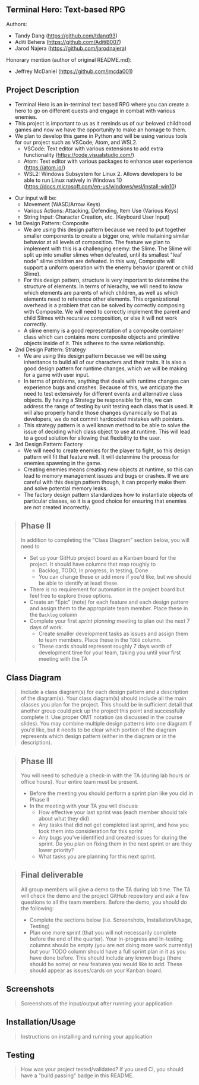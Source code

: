 ## Terminal Hero: Text-based RPG
 
Authors: 
- Tandy Dang (https://github.com/tdang93)
- Aditi Behera (https://github.com/AditiB007)
- Jarod Najera (https://github.com/jarodnajera)
 
Honorary mention (author of original README.md):
- Jeffrey McDaniel (https://github.com/jmcda001)

## Project Description
- Terminal Hero is an in-terminal text based RPG where you can create a hero to go on different quests and engage in combat with various enemies. 
- This project is important to us as it reminds us of our beloved childhood games and now we have the opportunity to make an homage to them. 
- We plan to develop this game in Python and will be using various tools for our project such as VSCode, Atom, and WSL2.
  * VSCode: Text editor with various extensions to add extra functionality (https://code.visualstudio.com/)
  * Atom: Text editor with various packages to enhance user experience (https://atom.io/)
  * WSL2: Windows Subsystem for Linux 2. Allows developers to be able to run Linux natively in Windows 10 (https://docs.microsoft.com/en-us/windows/wsl/install-win10)
* Our input will be:
  * Movement (WASD/Arrow Keys)
  * Various Actions: Attacking, Defending, Item Use (Various Keys)
  * String Input: Character Creation, etc. (Keyboard User Input)
* 1st Design Pattern: Composite
  * We are using this design pattern because we need to put together smaller components to create a bigger one, while maitaining similar behavior at all levels of composition. The feature we plan to implement with this is a challenging enemy: the Slime. The Slime will split up into smaller slimes when defeated, until its smallest "leaf node" slime children are defeated. In this way, Composite will support a uniform operation with the enemy behavior (parent or child Slime).
  * For this design pattern, structure is very important to determine the structure of elements. In terms of hierachy, we will need to know which elements are parents of which children, as well as which elements need to reference other elements. This organizational overhead is a problem that can be solved by correctly composing with Composite. We will need to correctly implement the parent and child Slimes with recursive composition, or else it will not work correctly.
  * A slime enemy is a good representation of a composite container class which can contains more composite objects and primitive objects inside of it. This adheres to the same relationship.
* 2nd Design Pattern: Strategy
  * We are using this design pattern because we will be using inheritance to build all of our characters and their traits. It is also a good design pattern for runtime changes, which we will be making for a game with user input. 
  * In terms of problems, anything that deals with runtime changes can experience bugs and crashes. Because of this, we anticipate the need to test extensively for different events and alternative class objects. By having a Strategy be responsible for this, we can address the range of testing by unit testing each class that is used. It will also properly handle those changes dynamically so that as developers, we do not commit hardcoded mistakes with pointers.
  * This strategy pattern is a well known method to be able to solve the issue of deciding which class object to use at runtime. This will lead to a good solution for allowing that flexibility to the user. 
* 3rd Design Pattern: Factory
  * We will need to create enemies for the player to fight, so this design pattern will fit that feature well. It will determine the process for enemies spawning in the game.
  * Creating enemies means creating new objects at runtime, so this can lead to memory management issues and bugs or crashes. If we are careful with this design pattern though, it can properly make them and solve potential memory leaks.
  * The factory design pattern standardizes how to instantiate objects of particular classes, so it is a good choice for ensuring that enemies are not created incorrectly.

 > ## Phase II
 > In addition to completing the "Class Diagram" section below, you will need to 
 > * Set up your GitHub project board as a Kanban board for the project. It should have columns that map roughly to 
 >   * Backlog, TODO, In progress, In testing, Done
 >   * You can change these or add more if you'd like, but we should be able to identify at least these.
 > * There is no requirement for automation in the project board but feel free to explore those options.
 > * Create an "Epic" (note) for each feature and each design pattern and assign them to the appropriate team member. Place these in the `Backlog` column
 > * Complete your first *sprint planning* meeting to plan out the next 7 days of work.
 >   * Create smaller development tasks as issues and assign them to team members. Place these in the `TODO` column.
 >   * These cards should represent roughly 7 days worth of development time for your team, taking you until your first meeting with the TA
## Class Diagram
 > Include a class diagram(s) for each design pattern and a description of the diagram(s). Your class diagram(s) should include all the main classes you plan for the project. This should be in sufficient detail that another group could pick up the project this point and successfully complete it. Use proper OMT notation (as discussed in the course slides). You may combine multiple design patterns into one diagram if you'd like, but it needs to be clear which portion of the diagram represents which design pattern (either in the diagram or in the description). 
 
 > ## Phase III
 > You will need to schedule a check-in with the TA (during lab hours or office hours). Your entire team must be present. 
 > * Before the meeting you should perform a sprint plan like you did in Phase II
 > * In the meeting with your TA you will discuss: 
 >   - How effective your last sprint was (each member should talk about what they did)
 >   - Any tasks that did not get completed last sprint, and how you took them into consideration for this sprint
 >   - Any bugs you've identified and created issues for during the sprint. Do you plan on fixing them in the next sprint or are they lower priority?
 >   - What tasks you are planning for this next sprint.

 > ## Final deliverable
 > All group members will give a demo to the TA during lab time. The TA will check the demo and the project GitHub repository and ask a few questions to all the team members. 
 > Before the demo, you should do the following:
 > * Complete the sections below (i.e. Screenshots, Installation/Usage, Testing)
 > * Plan one more sprint (that you will not necessarily complete before the end of the quarter). Your In-progress and In-testing columns should be empty (you are not doing more work currently) but your TODO column should have a full sprint plan in it as you have done before. This should include any known bugs (there should be some) or new features you would like to add. These should appear as issues/cards on your Kanban board. 
 
 ## Screenshots
 > Screenshots of the input/output after running your application
 ## Installation/Usage
 > Instructions on installing and running your application
 ## Testing
 > How was your project tested/validated? If you used CI, you should have a "build passing" badge in this README.
 
